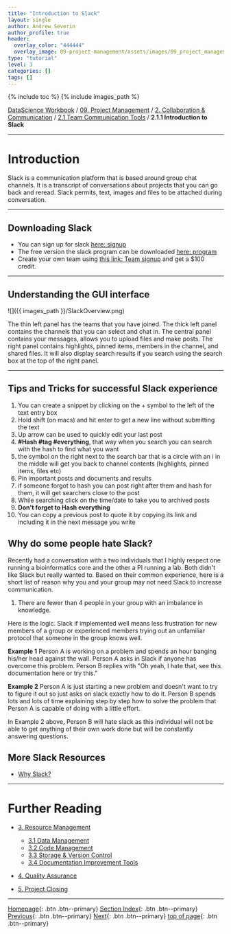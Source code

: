 ```yaml
---
title: "Introduction to Slack"
layout: single
author: Andrew Severin
author_profile: true
header:
  overlay_color: "444444"
  overlay_image: 09-project-management/assets/images/09_project_management_banner.png
type: "tutorial"
level: 3
categories: []
tags: []
---
```


{% include toc %}
{% include images_path %}

[DataScience Workbook](https://datascience.101workbook.org/) / [09. Project Management](../00-ProjectManagement-LandingPage.md) / [2. Collaboration & Communication](00-collaboration-communication.md) / [2.1 Team Communication Tools](01-team-communication-tools.md) / **2.1.1 Introduction to Slack**

---


# Introduction

Slack is a communication platform that is based around group chat channels.  It is a transcript of conversations about projects that you can go back and reread.  Slack permits, text, images and files to be attached during conversation.


---
## Downloading Slack

* You can sign up for slack [here: signup](https://slack.com/get-started)
* The free version the slack program can be downloaded [here: program](https://slack.com/downloads/)
* Create your own team using [this link: Team signup](https://slack.com/r/0mklqxar-0tnh0jhj) and get a $100 credit.

---
## Understanding the GUI interface

![]({{ images_path }}/SlackOverview.png)

The thin left panel has the teams that you have joined.  The thick left panel contains the channels that you can select and chat in.  The central panel contains your messages, allows you to upload files and make posts.  The right panel contains highlights, pinned items, members in the channel, and shared files.  It will also display search results if you search using the search box at the top of the right panel.

---

## Tips and Tricks for successful Slack experience


1. You can create a snippet by clicking on the + symbol to the left of the text entry box  
2. Hold shift (on macs) and hit enter to get a new line without submitting the text
3. Up arrow can be used to quickly edit your last post
4. **#Hash #tag #everything**, that way when you search you can search with the hash to find what you want
5. the symbol on the right next to the search bar that is a circle with an i in the middle will get you back to channel contents (highlights, pinned items, files etc)
6. Pin important posts and documents and results
8. if someone forgot to hash you can post right after them and hash for them, it will get searchers close to the post
9. While searching click on the time/date to take you to archived posts
10. **Don't forget to Hash everything**
11. You can copy a previous post to quote it by copying its link and including it in the next message you write


## Why do some people hate Slack?

Recently had a conversation with a two individuals that I highly respect one running a bioinformatics core and the other a PI running a lab.  Both didn't like Slack but really wanted to.  Based on their common experience, here is a short list of reason why you and your group may not need Slack to increase communication.

1. There are fewer than 4 people in your group with an imbalance in knowledge.

Here is the logic.  Slack if implemented well means less frustration for new members of a group or experienced members trying out an unfamiliar protocol that someone in the group knows well.  

**Example 1**
Person A is working on a problem and spends an hour banging his/her head against the wall.  Person A asks in Slack if anyone has overcome this problem.  Person B replies with "Oh yeah, I hate that, see this documentation here or try this."

**Example 2**
Person A is just starting a new problem and doesn't want to try to figure it out so just asks on slack exactly how to do it.  Person B spends lots and lots of time explaining step by step how to solve the problem that Person A is capable of doing with a little effort.

In Example 2 above, Person B will hate slack as this individual will not be able to get anything of their own work done but will be constantly answering questions.


## More Slack Resources

* [Why Slack?](https://slack.com/features)



___
# Further Reading
* [3. Resource Management](../02-MANAGEMENT/00-intro-resource-management)
  * [3.1 Data Management](../02-MANAGEMENT/03-DATA/01-data-management)
  * [3.2 Code Management](../02-MANAGEMENT/01-SOURCE-CODE/00-code-developments)
  * [3.3 Storage & Version Control](../02-MANAGEMENT/01-SOURCE-CODE/01-storage-version-control)
  * [3.4 Documentation Improvement Tools](../02-MANAGEMENT/02-DOCUMENTATION/01-documentation-improvement-tools)

* [4. Quality Assurance](../03-PRODUCTIVITY/00-quality-assurance)
* [5. Project Closing](../04-PUBLICATION/01-project-closing)

___

[Homepage](../../index.md){: .btn  .btn--primary}
[Section Index](../00-ProjectManagement-LandingPage){: .btn  .btn--primary}
[Previous](01-team-communication-tools){: .btn  .btn--primary}
[Next](../02-MANAGEMENT/00-intro-resource-management){: .btn  .btn--primary}
[top of page](#introduction){: .btn  .btn--primary}
